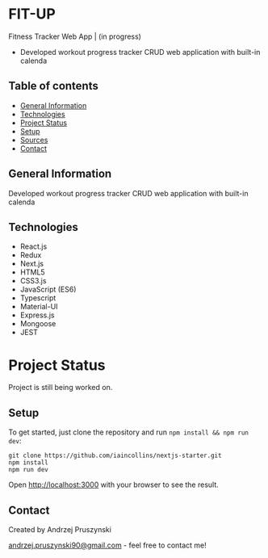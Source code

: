 # FIT-UP
Fitness Tracker Web App | (in progress)
- Developed workout progress tracker CRUD web application with built-in calenda

## Table of contents
* [General Information](#general-information)
* [Technologies](#technologies)
* [Project Status](#project-status)
* [Setup](#setup)
* [Sources](#sources)
* [Contact](#contact)

## General Information
Developed workout progress tracker CRUD web application with built-in calenda

## Technologies
- React.js
- Redux
- Next.js
- HTML5
- CSS3.js
- JavaScript (ES6)
- Typescript
- Material-UI
- Express.js
- Mongoose
- JEST

# Project Status
Project is still being worked on.

## Setup
To get started, just clone the repository and run `npm install && npm run dev`:

    git clone https://github.com/iaincollins/nextjs-starter.git
    npm install
    npm run dev
Open [http://localhost:3000](http://localhost:3000) with your browser to see the result.

## Contact
Created by Andrzej Pruszynski <br />

<a href="mailto:andrzej.pruszynski90@gmail.com">andrzej.pruszynski90@gmail.com</a> - feel free to contact me!
